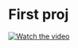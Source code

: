 # First proj
[![Watch the video](https://i.ytimg.com/vi/t1EL0uSqyUY/hqdefault.jpg)](https://www.youtube.com/watch?v=t1EL0uSqyUY)
